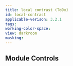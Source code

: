 ```yaml
---
title: local contrast (ToDo)
id: local-contrast
applicable-verison: 3.2.1
tags: 
working-color-space:  
view: darkroom
masking: 
---
```


## Module Controls


